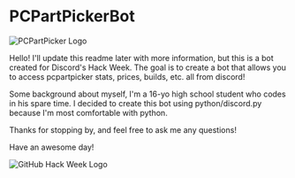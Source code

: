 # PCPartPickerBot
![PCPartPicker Logo](http://u.cubeupload.com/bradyfish/PCPartPickerLogo.png)


Hello! I'll update this readme later with more information, but this is a bot created for Discord's Hack Week.
The goal is to create a bot that allows you to access pcpartpicker stats, prices, builds, etc. all from discord!

Some background about myself, I'm a 16-yo high school student who codes in his spare time. I decided to create this bot using python/discord.py because I'm most comfortable with python.

Thanks for stopping by, and feel free to ask me any questions!

Have an awesome day!

![GitHub Hack Week Logo](https://u.cubeupload.com/bradyfish/hackbadgeblack.png)

